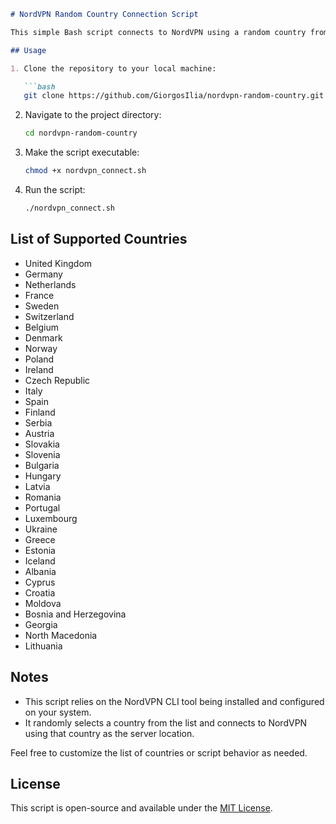 ```markdown
# NordVPN Random Country Connection Script

This simple Bash script connects to NordVPN using a random country from a predefined list.

## Usage

1. Clone the repository to your local machine:

   ```bash
   git clone https://github.com/GiorgosIlia/nordvpn-random-country.git
   ```

2. Navigate to the project directory:

   ```bash
   cd nordvpn-random-country
   ```

3. Make the script executable:

   ```bash
   chmod +x nordvpn_connect.sh
   ```

4. Run the script:

   ```bash
   ./nordvpn_connect.sh
   ```

## List of Supported Countries

- United Kingdom
- Germany
- Netherlands
- France
- Sweden
- Switzerland
- Belgium
- Denmark
- Norway
- Poland
- Ireland
- Czech Republic
- Italy
- Spain
- Finland
- Serbia
- Austria
- Slovakia
- Slovenia
- Bulgaria
- Hungary
- Latvia
- Romania
- Portugal
- Luxembourg
- Ukraine
- Greece
- Estonia
- Iceland
- Albania
- Cyprus
- Croatia
- Moldova
- Bosnia and Herzegovina
- Georgia
- North Macedonia
- Lithuania

## Notes

- This script relies on the NordVPN CLI tool being installed and configured on your system.
- It randomly selects a country from the list and connects to NordVPN using that country as the server location.

Feel free to customize the list of countries or script behavior as needed.

## License

This script is open-source and available under the [MIT License](LICENSE).
```